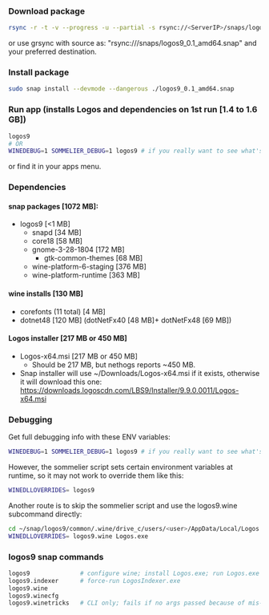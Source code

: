 ### Download package
```bash
rsync -r -t -v --progress -u --partial -s rsync://<ServerIP>/snaps/logos9_0.1_amd64.snap .
```
or use grsync with source as: "rsync://<ServerIP>/snaps/logos9_0.1_amd64.snap"
and your preferred destination.

### Install package
```bash
sudo snap install --devmode --dangerous ./logos9_0.1_amd64.snap
```

### Run app (installs Logos and dependencies on 1st run [1.4 to 1.6 GB])
```bash
logos9
# OR
WINEDEBUG=1 SOMMELIER_DEBUG=1 logos9 # if you really want to see what's going on
```
or find it in your apps menu.

### Dependencies
#### snap packages [1072 MB]:
- logos9 [<1 MB]
  - snapd [34 MB]
  - core18 [58 MB]
  - gnome-3-28-1804 [172 MB]
    - gtk-common-themes [68 MB]
  - wine-platform-6-staging [376 MB]
  - wine-platform-runtime [363 MB]
#### wine installs [130 MB]
- corefonts (11 total) [4 MB]
- dotnet48 [120 MB] (dotNetFx40 [48 MB]+ dotNetFx48 [69 MB])
#### Logos installer [217 MB or 450 MB]
- Logos-x64.msi [217 MB or 450 MB]
  - Should be 217 MB, but nethogs reports ~450 MB.
- Snap installer will use ~/Downloads/Logos-x64.msi if it exists, otherwise it
  will download this one: https://downloads.logoscdn.com/LBS9/Installer/9.9.0.0011/Logos-x64.msi

### Debugging
Get full debugging info with these ENV variables:
```bash
WINEDEBUG=1 SOMMELIER_DEBUG=1 logos9 # if you really want to see what's going on
```
However, the sommelier script sets certain environment variables at runtime, so
it may not work to override them like this:
```bash
WINEDLLOVERRIDES= logos9
```
Another route is to skip the sommelier script and use the logos9.wine subcommand
directly:
```bash
cd ~/snap/logos9/common/.wine/drive_c/users/<user>/AppData/Local/Logos
WINEDLLOVERRIDES= logos9.wine Logos.exe
```

### logos9 snap commands
```bash
logos9              # configure wine; install Logos.exe; run Logos.exe
logos9.indexer      # force-run LogosIndexer.exe
logos9.wine
logos9.winecfg
logos9.winetricks   # CLI only; fails if no args passed because of mis-linked yad executable
```
